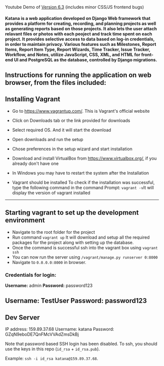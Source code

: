 Youtube Demo of [Version 6.3](https://youtu.be/pN2FHeUPFJ0) (includes minor CSS/JS frontend bugs)
#### Katana is a web application developed on Django Web framework that provides a platform for creating, recording, and planning projects as well as generating reports based on those projects. It also lets the user attach relavant files or photos with each peoject and track time spent on each project. It provides selective access to data based on log-in credentials, in order to maintain privacy. Various features such as Milestones, Report Items, Report Item Type, Report Wizards, Time Tracker, Issue Tracker, Workflow, and Notes, utilize JavaScript, CSS, XML, and HTML for front-end UI and PostgreSQL as the database, controlled by Django migrations.

## Instructions for running the application on web browser, from the files included:
## Installing Vagrant

* Go to https://www.vagrantup.com/. This is Vagrant's official website

* Click on Downloads tab or the link provided for downloads

* Select required OS. And it will start the download

* Open downloads and run the setup

* Chose preferences in the setup wizard and start installation

* Download and install VirtualBox from https://www.virtualbox.org/, if you already don't have one

* In Windows you may have to restart the system after the Installation

* Vagrant should be installed
To check if the installation was successful, type the following command in the command Prompt: `vagrant -v`It will display the version of vagrant installed
---



##  Starting vagrant to set up the development environment

* Navigate to the root folder for the project
* Run command `vagrant up`
It will download and setup all the required packages for the project along with setting up the database.
* Once the command is successful ssh into the vagrant box using `vagrant ssh`
* You can now run the server using `/vagrant/manage.py runserver 0:8000`
* Navigate to `0.0.0.0:8000` in browser.

### Credentials for login:

**Username:** admin
**Password:** password123

**Username:** TestUser
**Password:** password123
---

## Dev Server

IP address: 159.89.37.68
Username: katana
Password: GZqN9eboDE7QnFMcVVAdZmsDkBj

Note that password based SSH login has been disabled. To ssh, you should use the keys in this repo (`id_rsa` + `id_rsa.pub`).

Example:  `ssh -i id_rsa katana@159.89.37.68`.

